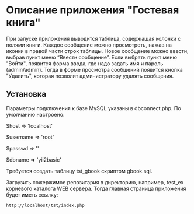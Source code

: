 Описание приложения "Гостевая книга"
====================================
При запуске приложения выводится таблица, содержащая колонки с полями книги. 
Каждое сообщение можно просмотреть, нажав на иконки в правой части строк таблицы. 
Новое сообщение можно ввести, выбрав пункт меню “Ввести сообщение”. Если выбрать 
пункт меню "Войти", появится форма ввода, где надо задать имя и пароль (admin/admin). 
Тогда в форме просмотра сообщений появится кнопка "Удалить", которая позволит 
администратору удалять сообщения. 

Установка
---------

Параметры подключения к базе MySQL указаны в dbconnect.php. 
По умолчанию настроено: 

$host => 'localhost'

$username => 'root' 

$passwd => ''

$dbname => 'yii2basic'

Требуется создать таблицу tst_gbook скриптом gbook.sql.

Загрузить сожержимое репозитария в директорию, например, test_ex корневого 
каталога WEB сервера.
Тогда главная страница приложения будет иметь ссылку: 

~~~
http://localhost/tst/index.php
~~~
